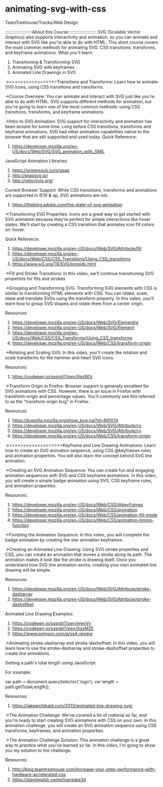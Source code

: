 # animating-svg-with-css
TeamTreehouse/Tracks/Web Design


::::::::::::::::::::::About this Course:::::::::::::::::::::::
SVG (Scalable Vector Graphics) also supports interactivity and animation, so you can animate and interact with SVG like you're able to do with HTML. This short course covers the most common methods for animating SVG: CSS transitions, transforms, and keyframe animations.
What you'll learn:
1. Transitioning & Transforming SVG
2. Animating SVG with keyframes
3. Animated Line Drawings in SVG

->>>>>>>>>>>>>>>>>>Transitions and Transforms:
Learn how to animate SVG icons, using CSS transitions and transforms.

->Course Overview:
You can animate and interact with SVG just like you're able to do with HTML. SVG supports different methods for animation, but you're going to learn one of the most common methods: using CSS transitions, transforms, and keyframe animations.

->Intro to SVG Animation:
SVG support for interactivity and animation has been around for some time. Long before CSS transitions, transforms and keyframe animations, SVG had other animation capabilities native to the browser that are still supported and used today.
Quick Reference:
1. https://developer.mozilla.org/en-US/docs/Web/SVG/SVG_animation_with_SMIL

JavaScript Animation Libraries:
1. https://greensock.com/gsap
2. http://snapsvg.io/
3. http://velocityjs.org/

Current Browser Support:
While CSS transitions, transforms and animations are supported in IE10 & up, SVG animations are not.
1. https://theblog.adobe.com/the-state-of-svg-animation

->Transitioning SVG Properties:
Icons are a great way to get started with SVG animation because they're perfect for simple interactions like hover states. We'll start by creating a CSS transition that animates icon fill colors on :hover.

Quick Reference:
1. https://developer.mozilla.org/en-US/docs/Web/SVG/Attribute/fill
2. https://developer.mozilla.org/en-US/docs/Web/CSS/CSS_Transitions/Using_CSS_transitions
3. https://www.w3.org/TR/SVG/propidx.html

->Fill and Stroke Transitions:
In this video, we'll continue transitioning SVG properties for fills and strokes

->Grouping and Transforming SVG:
Transforming SVG elements with CSS is similar to transforming HTML elements with CSS. You can rotate, scale, skew and translate SVGs using the transform property. In this video, you'll learn how to group SVG shapes and rotate them from a center origin.

Resources:
1. https://developer.mozilla.org/en-US/docs/Web/SVG/Element/g
2. https://developer.mozilla.org/en-US/docs/Web/SVG/Element
3. https://developer.mozilla.org/en-US/docs/Web/CSS/CSS_Transforms/Using_CSS_transforms
4. https://developer.mozilla.org/en-US/docs/Web/CSS/transform-origin

->Rotating and Scaling SVG:
In this video, you'll create the rotation and scale transforms for the hammer and heart SVG icons.

Resources:
1. https://codepen.io/sasigit7/pen/XqzNOr

->Transform Origin in Firefox:
Browser support is generally excellent for SVG animations with CSS. However, there is an issue in Firefox with transform-origin and percentage values. You'll commonly see this referred to as the "transform origin bug" in Firefox.

Resources:
1. https://bugzilla.mozilla.org/show_bug.cgi?id=891074
2. https://developer.mozilla.org/en-US/docs/Web/SVG/Attribute/cx
3. https://developer.mozilla.org/en-US/docs/Web/SVG/Attribute/cy
4. https://developer.mozilla.org/en-US/docs/Web/CSS/transform-origin

->>>>>>>>>>>>>>>>>>>>Keyframe and Line Drawing Animations:
Learn how to create an SVG animation sequence, using CSS @keyframes rules and animation properties. You will also learn the concept behind SVG line animation.

->Creating an SVG Animation Sequence:
You can create fun and engaging animation sequences with SVG and CSS keyframe animations. In this video, you will create a simple badge animation using SVG, CSS keyframe rules, and animation properties.

Resources:
1. https://developer.mozilla.org/en-US/docs/Web/CSS/@keyframes
2. https://developer.mozilla.org/en-US/docs/Web/CSS/animation
3. https://developer.mozilla.org/en-US/docs/Web/CSS/animation-fill-mode
4. https://developer.mozilla.org/en-US/docs/Web/CSS/animation-timing-function

->Finishing the Animation Sequence:
In this video, you will complete the badge animation by creating the star animation keyframes.

->Creating an Animated Line Drawing:
Using SVG stroke properties and CSS, you can create an animation that moves a stroke along its path. The animation makes it look like the stroke is drawing itself. Once you understand how SVG line animation works, creating your own animated line drawing will be simple.

Resources:
1. https://developer.mozilla.org/en-US/docs/Web/SVG/Attribute/stroke-dasharray
2. https://developer.mozilla.org/en-US/docs/Web/SVG/Attribute/stroke-dashoffset

Animated Line Drawing Examples:
1. https://codepen.io/sasigit7/pen/erevVy
2. https://codepen.io/sasigit7/pen/XqzMZE
3. https://www.polygon.com/a/ps4-review

->Animating stroke-dasharray and stroke-dashoffset:
In this video, you will learn how to use the stroke-dasharray and stroke-dashoffset properties to create line animations.

Getting a path's total length using JavaScript:

For example:

var path = document.querySelector('.logo');
var length = path.getTotalLength();

Resources:
1. https://jakearchibald.com/2013/animated-line-drawing-svg/

->The Animation Challenge:
We've covered a lot of material so far, and you're ready to start creating SVG animations with CSS on your own. In this animation challenge, you will create an SVG animation sequence using CSS transforms, keyframes, and animation properties.

->The Animation Challenge Solution:
This animation challenge is a great way to practice what you've learned so far. In this video, I'm going to show you my solution to the challenge.

Resources: 
1. http://blog.teamtreehouse.com/increase-your-sites-performance-with-hardware-accelerated-css
2. https://davidwalsh.name/translate3d

































